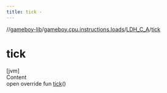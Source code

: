 ```yaml
---
title: tick -
---
```

//[gameboy-lib](../../index.md)/[gameboy.cpu.instructions.loads](../index.md)/[LDH_C_A](index.md)/[tick](tick.md)



# tick  
[jvm]  
Content  
open override fun [tick](tick.md)()  



